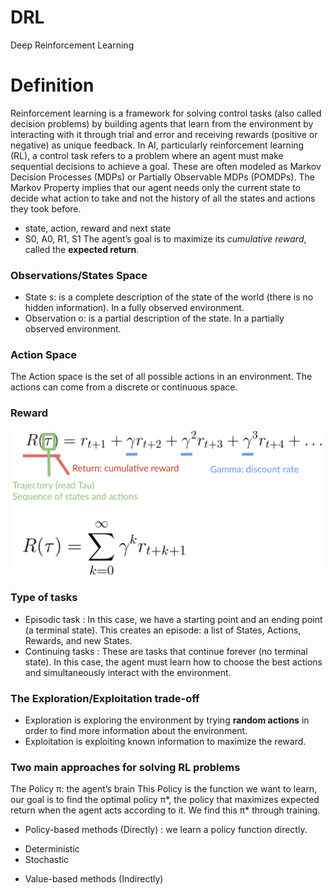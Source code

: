 # DRL
Deep Reinforcement Learning

# Definition
Reinforcement learning is a framework for solving control tasks (also called decision problems) by building agents that learn from the environment by interacting with it through trial and error and receiving rewards (positive or negative) as unique feedback.
In AI, particularly reinforcement learning (RL), a control task refers to a problem where an agent must make sequential decisions to achieve a goal. These are often modeled as Markov Decision Processes (MDPs) or Partially Observable MDPs (POMDPs).
The Markov Property implies that our agent needs only the current state to decide what action to take and not the history of all the states and actions they took before.

- state, action, reward and next state
- S0, A0, R1, S1
The agent’s goal is to maximize its *cumulative reward*, called the **expected return**.

### Observations/States Space
- State s: is a complete description of the state of the world (there is no hidden information). In a fully observed environment.
- Observation o: is a partial description of the state. In a partially observed environment.

### Action Space
The Action space is the set of all possible actions in an environment. The actions can come from a discrete or continuous space.

### Reward
![pics/Reward.jpg](https://github.com/mohammadkad/DRL/blob/main/pics/rewards.jpg)

### Type of tasks
- Episodic task : In this case, we have a starting point and an ending point (a terminal state). This creates an episode: a list of States, Actions, Rewards, and new States.
- Continuing tasks : These are tasks that continue forever (no terminal state). In this case, the agent must learn how to choose the best actions and simultaneously interact with the environment.

### The Exploration/Exploitation trade-off
- Exploration is exploring the environment by trying **random actions** in order to find more information about the environment.
- Exploitation is exploiting known information to maximize the reward.

### Two main approaches for solving RL problems
The Policy π: the agent’s brain
This Policy is the function we want to learn, our goal is to find the optimal policy π*, the policy that maximizes expected return when the agent acts according to it. We find this π* through training.

- Policy-based methods (Directly) : we learn a policy function directly.
* Deterministic
* Stochastic
- Value-based methods (Indirectly)
